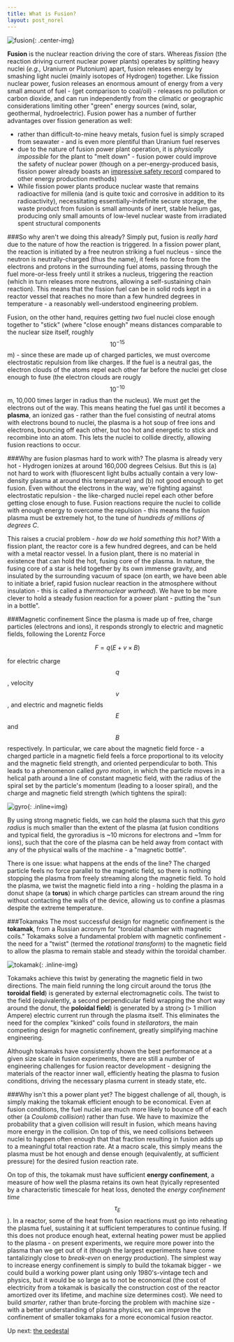 ```yaml
---
title: What is Fusion?
layout: post_norel
---
```


![fusion](/images/fusionprimer/fusion.png){: .center-img}

**Fusion** is the nuclear reaction driving the core of stars.  Whereas *fission* (the reaction driving current nuclear power plants) operates by splitting heavy nuclei (*e.g.,* Uranium or Plutonium) apart, fusion releases energy by smashing light nuclei (mainly isotopes of Hydrogen) together.  Like fission nuclear power, fusion releases an enormous amount of energy from a very small amount of fuel - (get comparison to coal/oil) - releases no pollution or carbon dioxide, and can run independently from the climatic or geographic considerations limiting other "green" energy sources (wind, solar, geothermal, hydroelectric).  Fusion power has a number of further advantages over fission generation as well:

* rather than difficult-to-mine heavy metals, fusion fuel is simply scraped from seawater - and is even more plentiful than Uranium fuel reserves
* due to the nature of fusion power plant operation, it is *physically impossible* for the plant to "melt down" - fusion power could improve the safety of nuclear power (though on a per-energy-produced basis, fission power already boasts an [impressive safety record](http://motherboard.vice.com/blog/whats-the-deadliest-power-source) compared to other energy production methods)
* While fission power plants produce nuclear waste that remains radioactive for millenia (and is quite toxic and corrosive in addition to its radioactivity), necessitating essentially-indefinite secure storage, the waste product from fusion is small amounts of inert, stable helium gas, producing only small amounts of low-level nuclear waste from irradiated spent structural components

###So why aren't we doing this already?
Simply put, fusion is *really hard* due to the nature of how the reaction is triggered.  In a fission power plant, the reaction is initiated by a free neutron striking a fuel nucleus - since the neutron is neutrally-charged (thus the name), it feels no force from the electrons and protons in the surrounding fuel atoms, passing through the fuel more-or-less freely until it strikes a nucleus, triggering the reaction (which in turn releases more neutrons, allowing a self-sustaining chain reaction).  This means that the fission fuel can be in solid rods kept in a reactor vessel that reaches no more than a few hundred degrees in temperature - a reasonably well-understood engineering problem.

Fusion, on the other hand, requires getting *two* fuel nuclei close enough together to "stick" (where "close enough" means distances comparable to the nuclear size itself, roughly $$10^{-15}$$ m) - since these are made up of charged particles, we must overcome electrostatic repulsion from like charges.  If the fuel is a neutral gas, the electron clouds of the atoms repel each other far before the nuclei get close enough to fuse (the electron clouds are rougly $$10^{-10}$$ m, 10,000 times larger in radius than the nucleus).  We must get the electrons out of the way.  This means heating the fuel gas until it becomes a **plasma**, an ionized gas - rather than the fuel consisting of neutral atoms with electrons bound to nuclei, the plasma is a hot soup of free ions and electrons, bouncing off each other, but too hot and energetic to stick and recombine into an atom.  This lets the nuclei to collide directly, allowing fusion reactions to occur.

###Why are fusion plasmas hard to work with?
The plasma is already very hot - Hydrogen ionizes at around 160,000 degrees Celsius.  But this is (a) not hard to work with (fluorescent light bulbs actually contain a very low-density plasma at around this temperature) and (b) not good enough to get fusion.  Even without the electrons in the way, we're fighting against electrostatic repulsion - the like-charged nuclei repel each other before getting close enough to fuse.  Fusion reactions require the nuclei to collide with enough energy to overcome the repulsion - this means the fusion plasma must be extremely hot, to the tune of *hundreds of millions of degrees C*.

This raises a crucial problem - *how do we hold something this hot?*  With a fission plant, the reactor core is a few hundred degrees, and can be held with a metal reactor vessel.  In a fusion plant, there is no material in existence that can hold the hot, fusing core of the plasma.  In nature, the fusing core of a star is held together by its own immense gravity, and insulated by the surrounding vacuum of space (on earth, we have been able to initiate a brief, rapid fusion nuclear reaction in the atmosphere without insulation - this is called a *thermonuclear warhead*).  We have to be more clever to hold a steady fusion reaction for a power plant - putting the "sun in a bottle".

###Magnetic confinement
Since the plasma is made up of free, charge particles (electrons and ions), it responds strongly to electric and magnetic fields, following the Lorentz Force

$$F = q(E + v \times B)$$

for electric charge $$q$$, velocity $$v$$, and electric and magnetic fields $$E$$ and $$B$$ respectively.  In particular, we care about the magnetic field force - a charged particle in a magnetic field feels a force proportional to its velocity and the magnetic field strength, and oriented perpendicular to both.  This leads to a phenomenon called *gyro motion*, in which the particle moves in a helical path around a line of constant magnetic field, with the radius of the spiral set by the particle's momentum (leading to a looser spiral), and the charge and magnetic field strength (which tightens the spiral):

![gyro](/images/fusionprimer/gyro.jpg){: .inline=img}

By using strong magnetic fields, we can hold the plasma such that this *gyro radius* is much smaller than the extent of the plasma (at fusion conditions and typical field, the gyroradius is ~10 microns for electrons and ~1mm for ions), such that the core of the plasma can be held away from contact with any of the physical walls of the machine - a "magnetic bottle".

There is one issue: what happens at the ends of the line?  The charged particle feels no force parallel to the magnetic field, so there is nothing stopping the plasma from freely streaming along the magnetic field.  To hold the plasma, we twist the magnetic field into a ring - holding the plasma in a donut shape (a **torus**) in which charge particles can stream around the ring without contacting the walls of the device, allowing us to confine a plasmas despite the extreme temperature.

###Tokamaks
The most successful design for magnetic confinement is the **tokamak**, from a Russian acronym for "toroidal chamber with magnetic coils."  Tokamaks solve a fundamental problem with magnetic confinement - the need for a "twist" (termed the *rotational transform*) to the magnetic field to allow the plasma to remain stable and steady within the toroidal chamber.

![tokamak](/images/fusionprimer/tokamak.jpg){: .inline-img}

Tokamaks achieve this twist by generating the magnetic field in two directions.  The main field running the long circuit around the torus (the **toroidal field**) is generated by external electromagnetic coils.  The twist to the field (equivalently, a second perpendicular field wrapping the short way around the donut, the **poloidal field**) is generated by a strong (> 1 million Ampere) electric current run through the plasma itself.  This eliminates the need for the complex "kinked" coils found in *stellarators*, the main competing design for magnetic confinement, greatly simplifying machine engineering.

Although tokamaks have consistently shown the best performance at a given size scale in fusion experiments, there are still a number of engineering challenges for fusion reactor development - designing the materials of the reactor inner wall, efficiently heating the plasma to fusion conditions, driving the necessary plasma current in steady state, etc.

###Why isn't this a power plant yet?
The biggest challenge of all, though, is simply making the tokamak efficient enough to be economical.  Even at fusion conditions, the fuel nuclei are much more likely to bounce off of each other (a *Coulomb collision*) rather than fuse.  We have to maximize the probability that a given collision will result in fusion, which means having more energy in the collision.  On top of this, we need collisions between nuclei to happen often enough that that fraction resulting in fusion adds up to a meaningful total reaction rate.  At a macro scale, this simply means the plasma must be hot enough and dense enough (equivalently, at sufficient pressure) for the desired fusion reaction rate.

On top of this, the tokamak must have sufficient **energy confinement**, a measure of how well the plasma retains its own heat (tyically represented by a characteristic timescale for heat loss, denoted the *energy confinement time* $$\tau_E$$).  In a reactor, some of the heat from fusion reactions must go into reheating the plasma fuel, sustaining it at sufficient temperatures to continue fusing.  If this does not produce enough heat, external heating power must be applied to the plasma - on present experiments, we require more power into the plasma than we get out of it (though the largest experiments have come tantalizingly close to *break-even* on energy production).  The simplest way to increase energy confinement is simply to build the tokamak bigger - we could build a working power plant using only 1980's-vintage tech and physics, but it would be so large as to not be economical (the cost of electricity from a tokamak is basically the construction cost of the reactor amortized over its lifetime, and machine size determines cost).  We need to build *smarter*, rather than brute-forcing the problem with machine size - with a better understanding of plasma physics, we can improve the confinement of smaller tokamaks for a more economical fusion reactor.

Up next: [the pedestal](/pages/fusionprimer/pedestal)